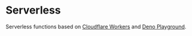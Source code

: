 # Serverless

Serverless functions based on
[Cloudflare Workers](https://workers.cloudflare.com/) and
[Deno Playground](https://deno.com/deploy).
